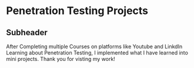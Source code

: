 # Penetration Testing Projects

## Subheader

After Completing multiple Courses on platforms like Youtube and LinkdIn Learning about Penetration Testing, I implemented what I have learned into mini projects. Thank you for visting my work!
